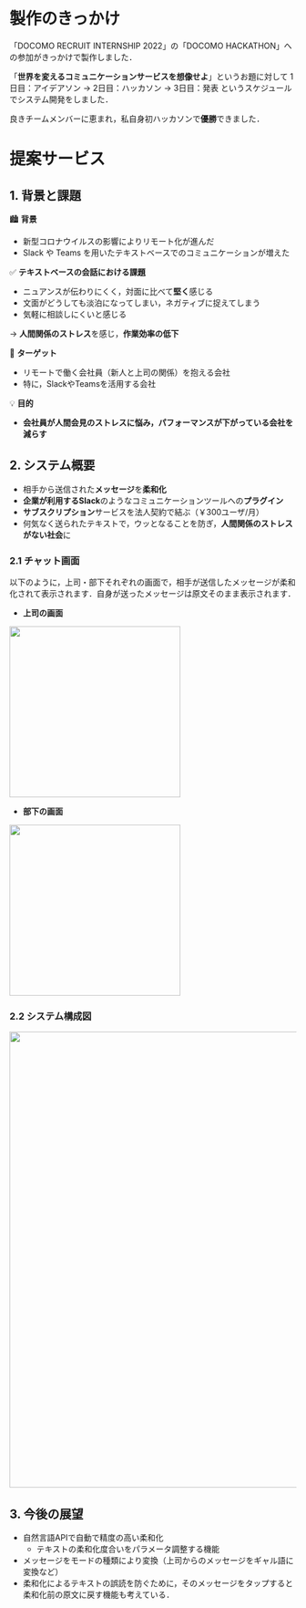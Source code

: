 # 製作のきっかけ

「DOCOMO RECRUIT INTERNSHIP 2022」の「DOCOMO HACKATHON」への参加がきっかけで製作しました．

「**世界を変えるコミュニケーションサービスを想像せよ**」というお題に対して
1日目：アイデアソン → 2日目：ハッカソン → 3日目：発表
というスケジュールでシステム開発をしました．

良きチームメンバーに恵まれ，私自身初ハッカソンで**優勝**できました．

# 提案サービス

## 1. 背景と課題

🏙️ **背景**

- 新型コロナウイルスの影響によりリモート化が進んだ
- Slack や Teams を用いたテキストベースでのコミュニケーションが増えた

✅ **テキストベースの会話における課題**

- ニュアンスが伝わりにくく，対面に比べて**堅く**感じる
- 文面がどうしても淡泊になってしまい，ネガティブに捉えてしまう
- 気軽に相談しにくいと感じる

→ **人間関係のストレス**を感じ，**作業効率の低下**

🎯 **ターゲット**

- リモートで働く会社員（新人と上司の関係）を抱える会社
- 特に，SlackやTeamsを活用する会社

💡 **目的**

- **会社員が人間会見のストレスに悩み，パフォーマンスが下がっている会社を減らす**

## 2. システム概要

- 相手から送信された**メッセージ**を**柔和化**
- **企業が利用するSlack**のようなコミュニケーションツールへの**プラグイン**
- **サブスクリプション**サービスを法人契約で結ぶ（￥300ユーザ/月）
- 何気なく送られたテキストで，ウッとなることを防ぎ，**人間関係のストレスがない社会**に

### 2.1 チャット画面

以下のように，上司・部下それぞれの画面で，相手が送信したメッセージが柔和化されて表示されます．自身が送ったメッセージは原文そのまま表示されます．

- **上司の画面**
<img src="https://user-images.githubusercontent.com/67993065/213377758-575e2e0f-0f26-4e35-8f42-59fa5980fefb.png" width=300>

- **部下の画面**
<img src="https://user-images.githubusercontent.com/67993065/213377764-7095dc05-4fa0-4c3d-82d2-58ab67b51343.png" width=300>

### 2.2 システム構成図
<img src="https://user-images.githubusercontent.com/67993065/213378980-42d3e2d9-a8e9-4611-b6ac-3f82f9d7398d.png" width=800>

## 3. 今後の展望

- 自然言語APIで自動で精度の高い柔和化
    - テキストの柔和化度合いをパラメータ調整する機能
- メッセージをモードの種類により変換（上司からのメッセージをギャル語に変換など）
- 柔和化によるテキストの誤読を防ぐために，そのメッセージをタップすると柔和化前の原文に戻す機能も考えている．
